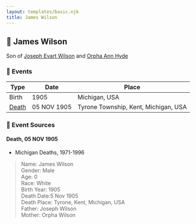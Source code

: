 ```yaml
---
layout: templates/basic.njk
title: James Wilson
---
```

## 🔵 James Wilson

Son of [Joseph Evart Wilson](/people/5/57306025) and [Orpha Ann Hyde](/people/6/63932813)

### 📆 Events

Type | Date | Place
------ | ------ | ------
Birth | 1905 | Michigan, USA
[Death](#event-426f11d7-c690-4b8f-8d24-1401d321282c) | 05 NOV 1905 | Tyrone Township, Kent, Michigan, USA

### 📰 Event Sources

#### <a id="event-426f11d7-c690-4b8f-8d24-1401d321282c"></a> Death, 05 NOV 1905
* Michigan Deaths, 1971-1996
>   
  > Name: James Wilson  
  > Gender: Male  
  > Age: 0  
  > Race: White  
  > Birth Year: 1905  
  > Death Date:5 Nov 1905  
  > Death Place: Tyrone, Kent, Michigan, USA  
  > Father: Joseph Wilson  
  > Mother: Orpha Wilson
